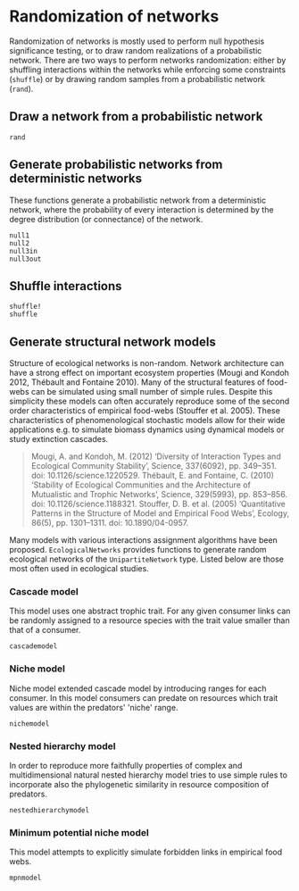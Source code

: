 # Randomization of networks

Randomization of networks is mostly used to perform null hypothesis significance
testing, or to draw random realizations of a probabilistic network. There are
two ways to perform networks randomization: either by shuffling interactions
within the networks while enforcing some constraints (`shuffle`) or by drawing
random samples from a probabilistic network (`rand`).

## Draw a network from a probabilistic network

```@docs
rand
```

## Generate probabilistic networks from deterministic networks

These functions generate a probabilistic network from a deterministic network,
where the probability of every interaction is determined by the degree
distribution (or connectance) of the network.

```@docs
null1
null2
null3in
null3out
```

## Shuffle interactions

```@docs
shuffle!
shuffle
```

## Generate structural network models

Structure of ecological networks is non-random. Network architecture can have a strong effect on important ecosystem properties (Mougi and Kondoh 2012, Thébault and Fontaine 2010). Many of the structural features of food-webs can be simulated using small number of simple rules. Despite this simplicity these models can often accurately reproduce some of the second order characteristics of empirical food-webs (Stouffer et al. 2005). These characteristics of phenomenological stochastic models allow for their wide applications e.g. to simulate biomass dynamics using dynamical models or study extinction cascades.

> Mougi, A. and Kondoh, M. (2012) ‘Diversity of Interaction Types and Ecological Community Stability’, Science, 337(6092), pp. 349–351. doi: 10.1126/science.1220529.
> Thébault, E. and Fontaine, C. (2010) ‘Stability of Ecological Communities and the Architecture of Mutualistic and Trophic Networks’, Science, 329(5993), pp. 853–856. doi: 10.1126/science.1188321.
> Stouffer, D. B. et al. (2005) ‘Quantitative Patterns in the Structure of Model and Empirical Food Webs’, Ecology, 86(5), pp. 1301–1311. doi: 10.1890/04-0957.

Many models with various interactions assignment algorithms have been proposed. `EcologicalNetworks` provides functions to generate random ecological networks of the `UnipartiteNetwork` type. Listed below are those most often used in ecological studies.

### Cascade model

This model uses one abstract trophic trait. For any given consumer links can be randomly assigned to a resource species with the trait value smaller than that of a consumer.

```@docs
cascademodel
```

### Niche model

Niche model extended cascade model by introducing ranges for each consumer. In this model consumers can predate on resources which trait values are within the predators' 'niche' range.

```@docs
nichemodel
```

### Nested hierarchy model

In order to reproduce more faithfully properties of complex and multidimensional natural nested hierarchy model tries to use simple rules to incorporate also the phylogenetic similarity in resource composition of predators.

```@docs
nestedhierarchymodel
```

### Minimum potential niche model

This model attempts to explicitly simulate forbidden links in empirical food webs.

```@docs
mpnmodel
```
